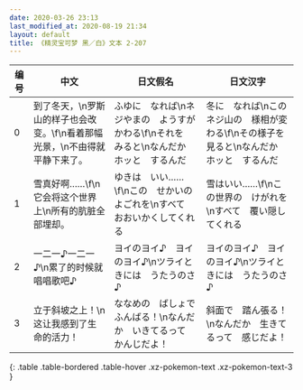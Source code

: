 ```yaml
---
date: 2020-03-26 23:13
last_modified_at: 2020-08-19 21:34
layout: default
title: 《精灵宝可梦 黑／白》文本 2-207
---
```

| 编号 | 中文 | 日文假名 | 日文汉字 |
| ---- | ---- | ---- | --- |
| 0 | 到了冬天，\n罗斯山的样子也会改变。\f\n看着那幅光景，\n不由得就平静下来了。 | ふゆに　なれば\nネジやまの　ようすが　かわる\f\nそれを　みると\nなんだか　ホッと　するんだ | 冬に　なれば\nこのネジ山の　様相が変わる\f\nその様子を　見ると\nなんだか　ホッと　するんだ |
| 1 | 雪真好啊……\f\n它会将这个世界上\n所有的肮脏全部埋却。 | ゆきは　いい……\f\nこの　せかいの　よごれを\nすべて　おおいかくしてくれる | 雪はいい……\f\nこの世界の　けがれを\nすべて　覆い隠してくれる |
| 2 | 一二一♪一二一♪\n累了的时候就唱唱歌吧♪ | ヨイのヨイ♪　ヨイのヨイ♪\nツライときには　うたうのさ♪ | ヨイのヨイ♪　ヨイのヨイ♪\nツライときには　うたうのさ♪ |
| 3 | 立于斜坡之上！\n这让我感到了生命的活力！ | ななめの　ばしょで　ふんばる！\nなんだか　いきてるって　かんじだよ！ | 斜面で　踏ん張る！\nなんだか　生きてるって　感じだよ！ |
{: .table .table-bordered .table-hover .xz-pokemon-text .xz-pokemon-text-3 }